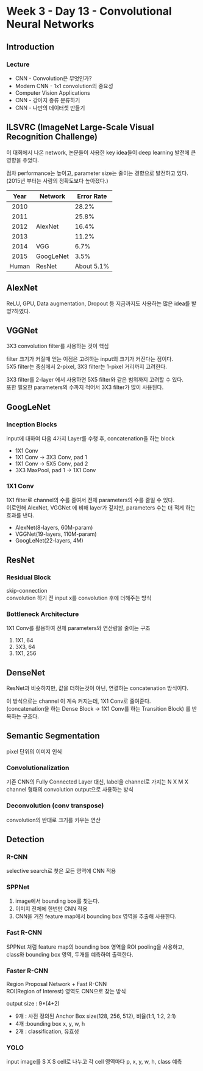 # Week 3 - Day 13 - Convolutional Neural Networks

## Introduction
### Lecture
- CNN - Convolution은 무엇인가?
- Modern CNN - 1x1 convolution의 중요성
- Computer Vision Applications
- CNN - 강아지 종류 분류하기
- CNN - 나만의 데이터셋 만들기

## ILSVRC (ImageNet Large-Scale Visual Recognition Challenge)  
이 대회에서 나온 network, 논문들이 사용한 key idea들이 deep learning 발전에 큰 영향을 주었다.  

점차 performance는 높이고, parameter size는 줄이는 경향으로 발전하고 있다.  
(2015년 부터는 사람의 정확도보다 높아졌다.)  

Year | Network | Error Rate
:---: | --- | ---
2010 | | 28.2%
2011 | | 25.8%
2012 | AlexNet | 16.4%
2013 | | 11.2%
2014 | VGG | 6.7%
2015 | GoogLeNet | 3.5%
Human | ResNet | About 5.1%

## AlexNet
ReLU, GPU, Data augmentation, Dropout 등 지금까지도 사용하는 많은 idea를 발명?하였다.  

## VGGNet
3X3 convolution filter를 사용하는 것이 핵심  

filter 크기가 커질때 얻는 이점은 고려하는 input의 크기가 커진다는 점이다.  
5X5 filter는 중심에서 2-pixel, 3X3 filter는 1-pixel 거리까지 고려한다.  

3X3 filter를 2-layer 에서 사용하면 5X5 filter와 같은 범위까지 고려할 수 있다.  
또한 필요한 parameters의 수까지 적어서 3X3 filter가 많이 사용된다.  

## GoogLeNet
### Inception Blocks

input에 대하여 다음 4가지 Layer를 수행 후, concatenation을 하는 block  

- 1X1 Conv
- 1X1 Conv -> 3X3 Conv, pad 1
- 1X1 Conv -> 5X5 Conv, pad 2
- 3X3 MaxPool, pad 1 -> 1X1 Conv

### 1X1 Conv
1X1 filter로 channel의 수를 줄여서 전체 parameters의 수를 줄일 수 있다.  
이로인해 AlexNet, VGGNet 에 비해 layer가 깊지만, parameters 수는 더 적게 하는 효과를 낸다.  

- AlexNet(8-layers, 60M-param)
- VGGNet(19-layers, 110M-param)
- GoogLeNet(22-layers, 4M)

## ResNet
### Residual Block
skip-connection  
convolution 하기 전 input x를 convolution 후에 더해주는 방식  

### Bottleneck Architecture
1X1 Conv를 활용하여 전체 parameters와 연산량을 줄이는 구조  
1. 1X1, 64
1. 3X3, 64
1. 1X1, 256

## DenseNet
ResNet과 비슷하지만, 값을 더하는것이 아닌, 연결하는 concatenation 방식이다.  

이 방식으로는 channel 이 계속 커지는데, 1X1 Conv로 줄여준다.  
(concatenation을 하는 Dense Block -> 1X1 Conv를 하는 Transition Block) 를 반복하는 구조다.  


## Semantic Segmentation
pixel 단위의 이미지 인식  

### Convolutionalization
기존 CNN의 Fully Connected Layer 대신, label을 channel로 가지는 N X M X channel 형태의 convolution output으로 사용하는 방식  

### Deconvolution (conv transpose)
convolution의 반대로 크기를 키우는 연산  

## Detection

### R-CNN
selective search로 찾은 모든 영역에 CNN 적용  

### SPPNet
1. image에서 bounding box를 찾는다.
1. 이미지 전체에 한번만 CNN 적용
1. CNN을 거친 feature map에서 bounding box 영역을 추출해 사용한다.

### Fast R-CNN
SPPNet 처럼 feature map의 bounding box 영역을 ROI pooling을 사용하고, class와 bounding box 영역, 두개를 예측하여 출력한다.  

### Faster R-CNN
Region Proposal Network + Fast R-CNN  
ROI(Region of Interest) 영역도 CNN으로 찾는 방식  

output size : 9*(4+2)
- 9개 : 사전 정의된 Anchor Box size(128, 256, 512), 비율(1:1, 1:2, 2:1)
- 4개 :bounding box x, y, w, h
- 2개 : classification, 유효성

### YOLO
input image를 S X S cell로 나누고 각 cell 영역마다 p, x, y, w, h, class 예측
